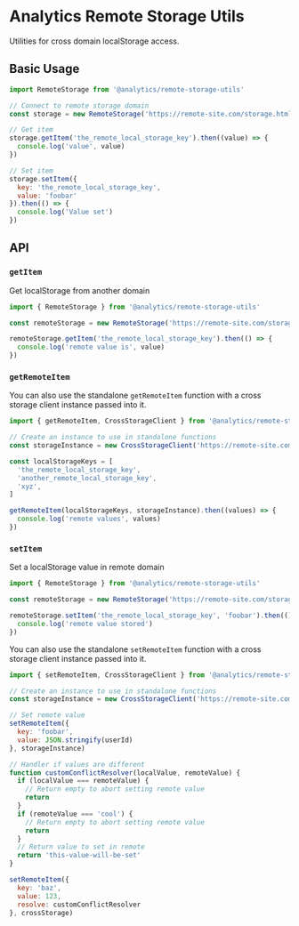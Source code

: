 <!--
title: Remote Storage Utils
pageTitle: RemoteStorage Utils
description: Utility library for cross domain localStorage access.
-->

# Analytics Remote Storage Utils

Utilities for cross domain localStorage access.

## Basic Usage

```js
import RemoteStorage from '@analytics/remote-storage-utils'

// Connect to remote storage domain
const storage = new RemoteStorage('https://remote-site.com/storage.html')

// Get item
storage.getItem('the_remote_local_storage_key').then((value) => {
  console.log('value', value)
})

// Set item
storage.setItem({
  key: 'the_remote_local_storage_key',
  value: 'foobar'
}).then(() => {
  console.log('Value set')
})
```

## API

### `getItem`

Get localStorage from another domain

```js
import { RemoteStorage } from '@analytics/remote-storage-utils'

const remoteStorage = new RemoteStorage('https://remote-site.com/storage.html')

remoteStorage.getItem('the_remote_local_storage_key').then(() => {
  console.log('remote value is', value)
})
```

### `getRemoteItem`

You can also use the standalone `getRemoteItem` function with a cross storage client instance passed into it.

```js
import { getRemoteItem, CrossStorageClient } from '@analytics/remote-storage-utils'

// Create an instance to use in standalone functions
const storageInstance = new CrossStorageClient('https://remote-site.com/storage.html')

const localStorageKeys = [
  'the_remote_local_storage_key',
  'another_remote_local_storage_key',
  'xyz',
]

getRemoteItem(localStorageKeys, storageInstance).then((values) => {
  console.log('remote values', values)
})
```

### `setItem`

Set a localStorage value in remote domain

```js
import { RemoteStorage } from '@analytics/remote-storage-utils'

const remoteStorage = new RemoteStorage('https://remote-site.com/storage.html')

remoteStorage.setItem('the_remote_local_storage_key', 'foobar').then(() => {
  console.log('remote value stored')
})
```

You can also use the standalone `setRemoteItem` function with a cross storage client instance passed into it.

```js
import { setRemoteItem, CrossStorageClient } from '@analytics/remote-storage-utils'

// Create an instance to use in standalone functions
const storageInstance = new CrossStorageClient('https://remote-site.com/storage.html')

// Set remote value
setRemoteItem({
  key: 'foobar',
  value: JSON.stringify(userId)
}, storageInstance)

// Handler if values are different
function customConflictResolver(localValue, remoteValue) {
  if (localValue === remoteValue) {
    // Return empty to abort setting remote value
    return
  }
  if (remoteValue === 'cool') {
    // Return empty to abort setting remote value
    return
  }
  // Return value to set in remote
  return 'this-value-will-be-set'
}

setRemoteItem({
  key: 'baz',
  value: 123,
  resolve: customConflictResolver
}, crossStorage)
```
